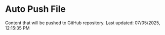 # Auto Push File

Content that will be pushed to GitHub repository.
Last updated: 07/05/2025, 12:15:35 PM
